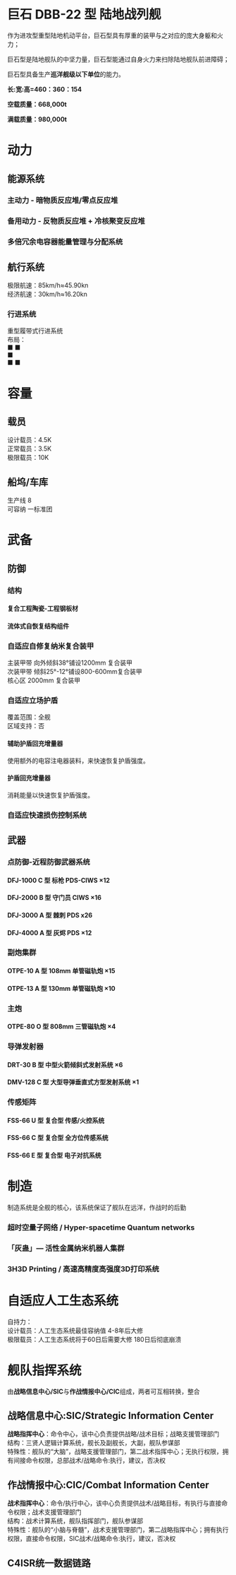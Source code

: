# 巨石 DBB-22 型 陆地战列舰

作为进攻型重型陆地机动平台，巨石型具有厚重的装甲与之对应的庞大身躯和火力；

巨石型是陆地舰队的中坚力量，巨石型能通过自身火力来扫除陆地舰队前进障碍；

巨石型具备生产**巡洋舰级以下单位**的能力。

**长:宽:高=460：360：154**

**空载质量：668,000t**

**满载质量：980,000t**

# 动力

## 能源系统

### 主动力 - 暗物质反应堆/零点反应堆

### 备用动力 - 反物质反应堆 + 冷核聚变反应堆

### 多倍冗余电容器能量管理与分配系统

## 航行系统
极限航速：85km/h≈45.90kn  
经济航速：30km/h≈16.20kn

### 行进系统

重型履带式行进系统  
布局：  
■    ■  
   ■   
■    ■  

# 容量

## 载员
设计载员：4.5K  
正常载员：3.5K  
极限载员：10K

## 船坞/车库
生产线 8  
可容纳 一标准团  

# 武备

## 防御

### 结构

#### 复合工程陶瓷-工程钢板材

#### 流体式自恢复结构组件



### 自适应自修复纳米复合装甲
主装甲带 向外倾斜38°铺设1200mm 复合装甲  
次装甲带 倾斜25°-12°铺设800-600mm复合装甲   
核心区 2000mm 复合装甲   

### 自适应立场护盾
覆盖范围：全舰  
区域支持：否  

#### 辅助护盾回充增量器

使用额外的电容注电器装料，来快速恢复护盾强度。

#### 护盾回充增量器

消耗能量以快速恢复护盾强度。

### 自适应快速损伤控制系统



## 武器

### 点防御-近程防御武器系统

#### DFJ-1000 C 型 标枪 PDS-CIWS ×12

####  DFJ-2000 B 型 守门员 CIWS ×16

#### DFJ-3000 A 型 棘刺 PDS x26

#### DFJ-4000 A 型 灰烬 PDS ×12



### 副炮集群

#### OTPE-10 A 型 108mm 单管磁轨炮 ×15

#### OTPE-13 A 型 130mm 单管磁轨炮 ×10



### 主炮

#### OTPE-80 O 型 808mm 三管磁轨炮 ×4



### 导弹发射器

#### DRT-30 B 型 中型火箭倾斜式发射系统 ×6

#### DMV-128 C 型 大型导弹垂直式方型发射系统 ×1



### 传感矩阵

#### FSS-66 U 型 复合型 传感/火控系统

#### FSS-66 C 型 复合型 全方位传感系统

#### FSS-66 E 型 复合型 电子对抗系统



# 制造

制造系统是全舰的核心，该系统保证了舰队在远洋，作战时的后勤  

### 超时空量子网络 / Hyper-spacetime Quantum networks

### 「灰蛊」— 活性金属纳米机器人集群

### 3H3D Printing / 高速高精度高强度3D打印系统



# 自适应人工生态系统

自持力：  
设计载员：人工生态系统最佳容纳值 4-8年后大修  
极限载员：人工生态系统将于60日后需要大修 180日后彻底崩溃  



# 舰队指挥系统

由**战略信息中心/SIC**与**作战情报中心/CIC**组成，两者可互相转换，整合

## 战略信息中心:SIC/Strategic Information Center

**战略指挥中心**：命令中心，该中心负责提供战略/战术目标；战略支援管理部门  
结构：三贤人逻辑计算系统，舰长及副舰长，大副，舰队参谋部  
特殊性：舰队的“大脑”，战略支援管理部门，第二战术指挥中心；无执行权限，拥有间接命令权限，总部战术/战略命令:执行，建议，否决权  

## 作战情报中心:CIC/Combat Information Center

**战术指挥中心**：命令/执行中心，该中心负责提供战术/战略目标，有执行与直接命令权限；战术支援管理部门  
结构：战术计算系统，舰队指挥部门，舰队参谋部  
特殊性：舰队的“小脑与脊髓”，战术支援管理部门，第二战略指挥中心；拥有执行权限，直接命令权限，SIC战术/战略命令:执行，建议，否决权  

##  C4ISR统一数据链路




